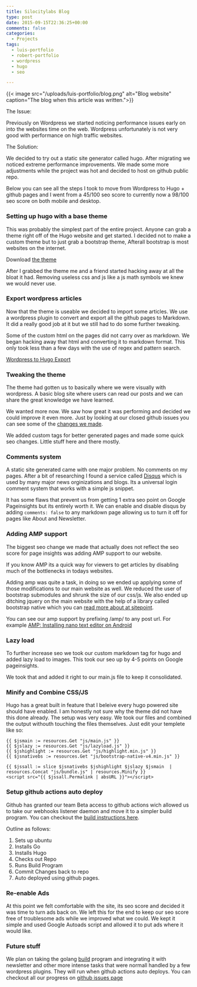 ```yaml
---
title: Silocitylabs Blog
type: post
date: 2015-09-15T22:36:25+00:00
comments: false
categories:
  - Projects
tags:
  - luis-portfolio
  - robert-portfolio
  - wordpress
  - hugo
  - seo

---
```


{{< image src="/uploads/luis-portfolio/blog.png" alt="Blog website" caption="The blog when this article was written.">}}

The Issue: 

Previously on Wordpress we started noticing performance issues early on into the websites time on the web. Wordpress unfortunately is not very good with performance on high traffic websites. 

The Solution:

We decided to try out a static site generator called hugo. After migrating we noticed extreme performance improvements. We made some more adjustments while the project was hot and decided to host on github public repo.

<!--more-->

Below you can see all the steps I took to move from Wordpress to Hugo + github pages and I went from a 45/100 seo score to currently now a 98/100 seo score on both mobile and desktop.

### Setting up hugo with a base theme

This was probably the simplest part of the entire project. Anyone can grab a theme right off of the Hugo website and get started. I decided not to make a custom theme but to just grab a bootstrap theme, Afterall bootstrap is most websites on the internet.

Download [the theme](https://themes.gohugo.io/beautifulhugo/)

After I grabbed the theme me and a friend started hacking away at all the bloat it had. Removing useless css and js like a js math symbols we knew we would never use.

### Export wordpress articles

Now that the theme is useable we decided to import some articles. We use a wordpress plugin to convert and export all the github pages to Markdown. It did a really good job at it but we still had to do some further tweaking.

Some of the custom html on the pages did not carry over as markdown. We began hacking away that html and converting it to markdown format. This only took less than a few days with the use of regex and pattern search.

[Wordpress to Hugo Export](https://downloads.techreanimate.com/toxlbb)

### Tweaking the theme

The theme had gotten us to basically where we were visually with wordpress. A basic blog site where users can read our posts and we can share the great knowledge we have learned. 

We wanted more now. We saw how great it was performing and decided we could improve it even more. Just by looking at our closed github issues you can see some of the [changes we made](https://github.com/SiloCityLabs/blog/issues?q=is%3Aissue+is%3Aclosed).

We added custom tags for better generated pages and made some quick seo changes. Little stuff here and there mostly.

### Comments system

A static site generated came with one major problem. No comments on my pages. After a bit of researching I found a service called [Disqus](https://disqus.com/) which is used by many major news orginizations and blogs. Its a universal login comment system that works with a simple js snippet.

It has some flaws that prevent us from getting 1 extra seo point on Google Pageinsights but its entirely worth it. We can enable and disable disqus by adding `comments: false` to any markdown page allowing us to turn it off for pages like About and Newsletter.

### Adding AMP support

The biggest seo change we made that actually does not reflect the seo score for page insights was adding AMP support to our website.

If you know AMP its a quick way for viewers to get articles by disabling much of the bottlenecks in todays websites.

Adding amp was quite a task, in doing so we ended up applying some of those modifications to our main website as well. We reduced the user of bootstrap submodules and shrunk the size of our css/js. We also ended up ditching jquery on the main website with the help of a library called bootstrap native which you can [read more about at sitepoint](https://www.sitepoint.com/use-bootstrap-components-without-jquery/).

You can see our amp support by prefixing /amp/ to any post url. For example [AMP: Installing nano text editor on Android](https://silocitylabs.com/amp/post/2019/09/26/installing-nano-android/)

### Lazy load

To further increase seo we took our custom markdown tag for hugo and added lazy load to images. This took our seo up by 4-5 points on Google pageinsights.

We took that and added it right to our main.js file to keep it consolidated.

### Minify and Combine CSS/JS

Hugo has a great built in feature that I beleive every hugo powered site should have enabled. I am honestly not sure why the theme did not have this done already. The setup was very easy. We took our files and combined the output withouth touching the files themselves. Just edit your templete like so:

```
{{ $jsmain := resources.Get "js/main.js" }}
{{ $jslazy := resources.Get "js/lazyload.js" }}
{{ $jshighlight := resources.Get "js/highlight.min.js" }}
{{ $jsnativebs := resources.Get "js/bootstrap-native-v4.min.js" }}

{{ $jssall := slice $jsnativebs $jshighlight $jslazy $jsmain  | resources.Concat "js/bundle.js" | resources.Minify }}
<script src="{{ $jssall.Permalink | absURL }}"></script>
```

### Setup github actions auto deploy

Github has granted our team Beta access to github actions wich allowed us to take our webhooks listener daemon and move it to a simpler build program. You can checkout the [build instructions here](https://github.com/SiloCityLabs/blog/blob/master/.github/workflows/build.yml).

Outline as follows:
 1. Sets up ubuntu
 2. Installs Go
 3. Installs Hugo
 4. Checks out Repo
 5. Runs Build Program
 6. Commit Changes back to repo
 7. Auto deployed using github pages.

### Re-enable Ads

At this point we felt comfortable with the site, its seo score and decided it was time to turn ads back on. We left this for the end to keep our seo score free of troublesome ads while we improved what we could. We kept it simple and used Google Autoads script and allowed it to put ads where it would like.

### Future stuff

We plan on taking the golang [build](https://github.com/SiloCityLabs/blog/tree/master/build) program and integrating it with newsletter and other more intense tasks that were normall handled by a few wordpress plugins. They will run when github actions auto deploys. You can checkout all our progress on [github issues page](https://github.com/SiloCityLabs/blog/issues)